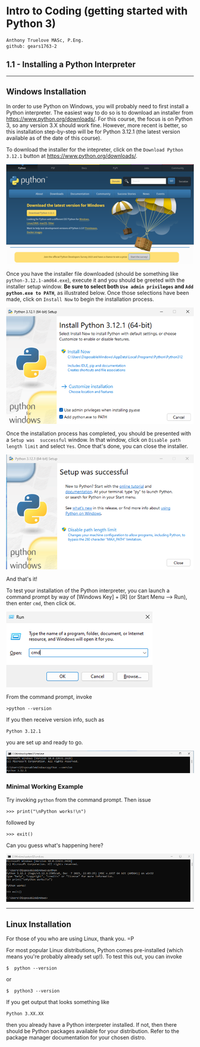 # Intro to Coding (getting started with Python 3)

    Anthony Truelove MASc, P.Eng.
    github: gears1763-2


## 1.1 - Installing a Python Interpreter

--------


## Windows Installation

In order to use Python on Windows, you will probably need to first install a Python 
interpreter. The easiest way to do so is to download an installer from
<https://www.python.org/downloads/>. For this course, the focus is on Python 3, so 
any version 3.X should work fine. However, more recent is better, so this installation 
step-by-step will be for Python 3.12.1 (the latest version available as of the date of
this course).

To download the installer for the intepreter, click on the `Download Python 3.12.1`
button at <https://www.python.org/downloads/>.

![Python_Windows_download](assets/Python_Windows_download.png)

Once you have the installer file downloaded (should be something like
`python-3.12.1-amd64.exe`), execute it and you should be greeted with the installer 
setup window. **Be sure to select both `Use admin privileges` and
`Add python.exe to PATH`**, as illustrated below. Once those selections have been made,
click on `Install Now` to begin the installation process.

![Python_Windows_installer1](assets/Python_Windows_installer1.png)

Once the installation process has completed, you should be presented with a `Setup was 
successful` window.  In that window, click on `Disable path length limit` and select 
`Yes`. Once that's done, you can close the installer.

![Python_Windows_installer2](assets/Python_Windows_installer2.png)

And that's it!

To test your installation of the Python interpreter, you can launch a command prompt by
way of [Windows Key] + [R] (or Start Menu --> Run), then enter `cmd`, then click `OK`.

![Python_Windows_cmd](assets/Python_Windows_cmd.png)

From the command prompt, invoke

    >python --version

If you then receive version info, such as

    Python 3.12.1

you are set up and ready to go.

![Python_Windows_interpreter_test](assets/Python_Windows_interpreter_test.png)

### Minimal Working Example

Try invoking `python` from the command prompt. Then issue

    >>> print("\nPython works!\n")

followed by

    >>> exit()

Can you guess what's happening here?

![Python_Windows_MWE](assets/Python_Windows_MWE.png)

--------


## Linux Installation

For those of you who are using Linux, thank you. =P  

For most popular Linux distributions, Python comes pre-installed (which means you're 
probably already set up!). To test this out, you can invoke

    $  python --version

or

    $  python3 --version

If you get output that looks something like

    Python 3.XX.XX

then you already have a Python interpreter installed. If not, then there should be 
Python packages available for your distribution. Refer to the package manager 
documentation for your chosen distro.

